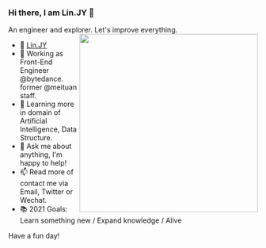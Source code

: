 ### Hi there,  I am Lin.JY 🌸

<!--
**Linjiayu6/Linjiayu6** is a ✨ _special_ ✨ repository because its `README.md` (this file) appears on your GitHub profile.

Here are some ideas to get you started:

- 🔭 I’m currently working on ...
- 🌱 I’m currently learning ...
- 👯 I’m looking to collaborate on ...
- 🤔 I’m looking for help with ...
- 💬 Ask me about ...
- 📫 How to reach me: ...
- 😄 Pronouns: ...
- ⚡ Fun fact: ...
-->

An engineer and explorer. Let's improve everything.
<img align="right" src="https://github-readme-stats.vercel.app/api/top-langs/?username=Linjiayu6&theme=tokyonight&layout=compact&line_height=27" width="360"/>

- 👧 [Lin.JY](https://linjiayu6.github.io/)
- 🔭 Working as Front-End Engineer @bytedance. former @meituan staff.
- 🌱 Learning more in domain of Artificial Intelligence, Data Structure.
- 💬 Ask me about anything, I'm happy to help!
- 📫 Read more of contact me via Email, Twitter or Wechat.
- 📚 2021 Goals: Learn something new / Expand knowledge / Alive

Have a fun day!

